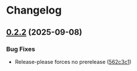 # Changelog

## [0.2.2](https://github.com/youkergav/PiRate/compare/v0.2.1...v0.2.2) (2025-09-08)


### Bug Fixes

* Release-please forces no prerelease ([562c3c1](https://github.com/youkergav/PiRate/commit/562c3c1b1e6387ba0ac5e70b81c3ba3886e64675))
